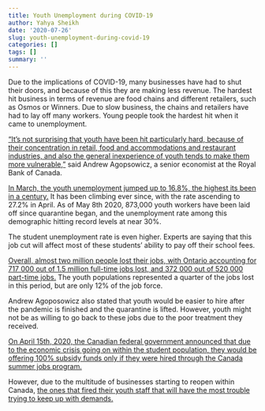 ```yaml
---
title: Youth Unemployment during COVID-19
author: Yahya Sheikh
date: '2020-07-26'
slug: youth-unemployment-during-covid-19
categories: []
tags: []
summary: ''
---
```

Due to the implications of COVID-19, many businesses have had to shut their doors, and because of this they are making less revenue. The hardest hit business in terms of revenue are food chains and different retailers, such as Osmos or Winners. Due to slow business, the chains and retailers have had to lay off many workers. Young people took the hardest hit when it came to unemployment. 

[“It’s not surprising that youth have been hit particularly hard, because of their concentration in retail, food and accommodations and restaurant industries, and also the general inexperience of youth tends to make them more vulnerable,”](https://www.nationalobserver.com/2020/05/08/news/youth-unemployment-rate-spikes-amid-pandemic) said Andrew Agopsowicz, a senior economist at the Royal Bank of Canada.

[In March, the youth unemployment jumped up to 16.8%, the highest its been in a century.](https://globalnews.ca/news/6799369/coronavirus-unemployment-canada-jobs-for-youth/) It has been climbing ever since, with the rate ascending to 27.2% in April. As of May 8th 2020, 873,000 youth workers have been laid off since quarantine began, and the unemployment rate among this demographic hitting record levels at near 30%.

The student unemployment rate is even higher. Experts are saying that this job cut will affect most of these students’ ability to pay off their school fees.

[Overall, almost two million people lost their jobs, with Ontario accounting for 717 000 out of 1.5 million full-time jobs lost, and 372 000 out of 520 000 part-time jobs.](https://www.nationalobserver.com/2020/05/08/news/youth-unemployment-rate-spikes-amid-pandemic) The youth populations represented a quarter of the jobs lost in this period, but are only 12% of the job force.

Andrew Agoposowicz also stated that youth would be easier to hire after the pandemic is finished and the quarantine is lifted. However, youth might not be as willing to go back to these jobs due to the poor treatment they received. 

[On April 15th, 2020, the Canadian federal government announced that due to the economic crisis going on within the student population, they would be offering 100% subsidy funds only if they were hired through the Canada summer jobs program.](https://globalnews.ca/news/6799369/coronavirus-unemployment-canada-jobs-for-youth/)

However, due to the multitude of businesses starting to reopen within Canada, [the ones that fired their youth staff that will have the most trouble trying to keep up with demands.](https://www.huffingtonpost.ca/entry/youth-unemployment-canada_ca_5eed1af4c5b60982f6f5b4b3)